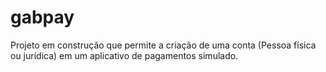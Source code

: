 # gabpay

Projeto em construção que permite a criação de uma conta (Pessoa física ou jurídica) em um aplicativo de pagamentos simulado.
